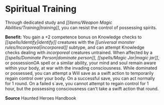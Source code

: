 ﻿---
cssclass: [feats]

---
# Spiritual Training

Through dedicated study and _[[items/Weapon Magic Abilities/Training|training]]_, you can resist the control of possessing spirits.

**Benefit:** You gain a +2 competence bonus on Knowledge checks to _[[spells/Identify|identify]]_ creatures with the _[[universal monster rules/Incorporeal|incorporeal]]_ subtype, and can attempt Knowledge checks dealing with _incorporeal_ creatures untrained. When affected by a _[[spells/Dominate Person|dominate person]]_, _[[spells/Magic Jar|magic jar]]_, or possessionOA spell or a similar ability, your mind and soul remain aware within your body, at war with the invading consciousness. While dominated or possessed, you can attempt a Will save as a swift action to temporarily regain control over your body. On a successful save, you can act normally for 1 round. On a failed s`ave, you cannot attempt to regain control for 1 hour, but the possessing consciousness can't take a swift action that round.

**Source** Haunted Heroes Handbook